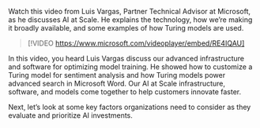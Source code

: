 Watch this video from Luis Vargas, Partner Technical Advisor at Microsoft, as he discusses AI at Scale. He explains the technology, how we’re making it broadly available, and some examples of how Turing models are used.

> [!VIDEO https://www.microsoft.com/videoplayer/embed/RE4IQAU]

In this video, you heard Luis Vargas discuss our advanced infrastructure and software for optimizing model training. He showed how to customize a Turing model for sentiment analysis and how Turing models power advanced search in Microsoft Word. Our AI at Scale infrastructure, software, and models come together to help customers innovate faster.

Next, let’s look at some key factors organizations need to consider as they evaluate and prioritize AI investments.
